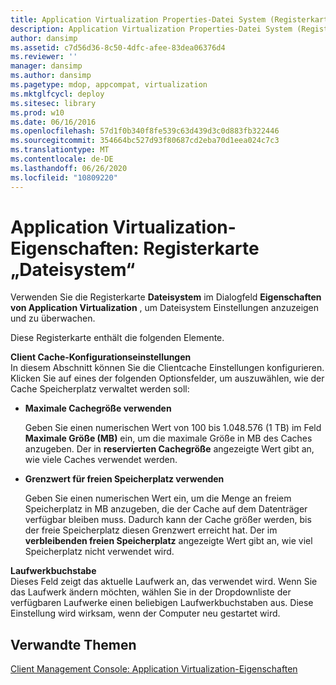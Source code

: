```yaml
---
title: Application Virtualization Properties-Datei System (Registerkarte)
description: Application Virtualization Properties-Datei System (Registerkarte)
author: dansimp
ms.assetid: c7d56d36-8c50-4dfc-afee-83dea06376d4
ms.reviewer: ''
manager: dansimp
ms.author: dansimp
ms.pagetype: mdop, appcompat, virtualization
ms.mktglfcycl: deploy
ms.sitesec: library
ms.prod: w10
ms.date: 06/16/2016
ms.openlocfilehash: 57d1f0b340f8fe539c63d439d3c0d883fb322446
ms.sourcegitcommit: 354664bc527d93f80687cd2eba70d1eea024c7c3
ms.translationtype: MT
ms.contentlocale: de-DE
ms.lasthandoff: 06/26/2020
ms.locfileid: "10809220"
---
```

# Application Virtualization-Eigenschaften: Registerkarte „Dateisystem“


Verwenden Sie die Registerkarte **Dateisystem** im Dialogfeld **Eigenschaften von Application Virtualization** , um Dateisystem Einstellungen anzuzeigen und zu überwachen.

Diese Registerkarte enthält die folgenden Elemente.

<a href="" id="client-cache-configuration-settings"></a>**Client Cache-Konfigurationseinstellungen**  
In diesem Abschnitt können Sie die Clientcache Einstellungen konfigurieren. Klicken Sie auf eines der folgenden Optionsfelder, um auszuwählen, wie der Cache Speicherplatz verwaltet werden soll:

-   **Maximale Cachegröße verwenden**

    Geben Sie einen numerischen Wert von 100 bis 1.048.576 (1 TB) im Feld **Maximale Größe (MB)** ein, um die maximale Größe in MB des Caches anzugeben. Der in **reservierten Cachegröße** angezeigte Wert gibt an, wie viele Caches verwendet werden.

-   **Grenzwert für freien Speicherplatz verwenden**

    Geben Sie einen numerischen Wert ein, um die Menge an freiem Speicherplatz in MB anzugeben, die der Cache auf dem Datenträger verfügbar bleiben muss. Dadurch kann der Cache größer werden, bis der freie Speicherplatz diesen Grenzwert erreicht hat. Der im **verbleibenden freien Speicherplatz** angezeigte Wert gibt an, wie viel Speicherplatz nicht verwendet wird.

<a href="" id="drive-letter"></a>**Laufwerkbuchstabe**  
Dieses Feld zeigt das aktuelle Laufwerk an, das verwendet wird. Wenn Sie das Laufwerk ändern möchten, wählen Sie in der Dropdownliste der verfügbaren Laufwerke einen beliebigen Laufwerkbuchstaben aus. Diese Einstellung wird wirksam, wenn der Computer neu gestartet wird.

## Verwandte Themen


[Client Management Console: Application Virtualization-Eigenschaften](client-management-console-application-virtualization-properties.md)

 

 





